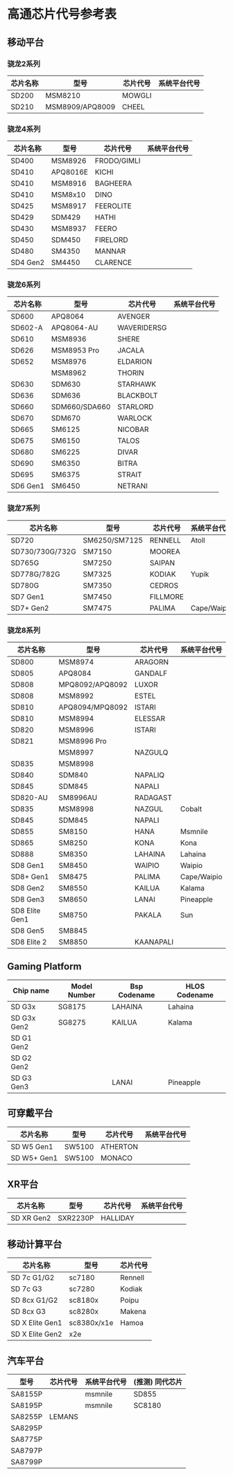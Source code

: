 # 高通芯片代号参考表

## 移动平台
### 骁龙2系列
| 芯片名称             | 型号                    | 芯片代号           | 系统平台代号 |
|---------------------|-------------------------|-------------------|---------------|
| SD200               | MSM8210                 | MOWGLI            |               |
| SD210               | MSM8909/APQ8009         | CHEEL             |               |

### 骁龙4系列
| 芯片名称             | 型号                    | 芯片代号           | 系统平台代号 |
|---------------------|-------------------------|-------------------|---------------|
| SD400               | MSM8926                 | FRODO/GIMLI       |               |
| SD410               | APQ8016E                | KICHI             |               |
| SD410               | MSM8916                 | BAGHEERA          |               |
| SD410               | MSM8x10                 | DINO              |               |
| SD425               | MSM8917                 | FEEROLITE         |               |
| SD429               | SDM429                  | HATHI             |               |
| SD430               | MSM8937                 | FEERO             |               |
| SD450               | SDM450                  | FIRELORD          |               |
| SD480               | SM4350                  | MANNAR            |               |
| SD4 Gen2            | SM4450                  | CLARENCE          |               |

### 骁龙6系列
| 芯片名称             | 型号                    | 芯片代号           | 系统平台代号   |
|---------------------|-------------------------|-------------------|---------------|
| SD600               | APQ8064                 | AVENGER           |               |
| SD602-A             | APQ8064-AU              | WAVERIDERSG       |               |
| SD610               | MSM8936                 | SHERE             |               |
| SD626               | MSM8953 Pro             | JACALA            |               |
| SD652               | MSM8976                 | ELDARION          |               |
|                     | MSM8962                 | THORIN            |               |
| SD630               | SDM630                  | STARHAWK          |               |
| SD636               | SDM636                  | BLACKBOLT         |               |
| SD660               | SDM660/SDA660           | STARLORD          |               |
| SD670               | SDM670                  | WARLOCK           |               |
| SD665               | SM6125                  | NICOBAR           |               |
| SD675               | SM6150                  | TALOS             |               |
| SD680               | SM6225                  | DIVAR             |               |
| SD690               | SM6350                  | BITRA             |               |
| SD695               | SM6375                  | STRAIT            |               |
| SD6 Gen1            | SM6450                  | NETRANI           |               |

### 骁龙7系列
| 芯片名称             | 型号                    | 芯片代号           | 系统平台代号   |
|---------------------|-------------------------|-------------------|---------------|
| SD720               | SM6250/SM7125           | RENNELL           | Atoll         |    
| SD730/730G/732G     | SM7150                  | MOOREA            |               |   
| SD765G              | SM7250                  | SAIPAN            |               |   
| SD778G/782G         | SM7325                  | KODIAK            | Yupik         |
| SD780G              | SM7350                  | CEDROS            |               |
| SD7 Gen1            | SM7450                  | FILLMORE          |               |
| SD7+ Gen2           | SM7475                  | PALIMA            | Cape/Waipio   |

### 骁龙8系列
| 芯片名称             | 型号                    | 芯片代号           | 系统平台代号   |
|---------------------|-------------------------|-------------------|---------------|
| SD800               | MSM8974                 | ARAGORN           |               |
| SD805               | APQ8084                 | GANDALF           |               |
| SD808               | MPQ8092/APQ8092         | LUXOR             |               |
| SD808               | MSM8992                 | ESTEL             |               |
| SD810               | APQ8094/MPQ8092         | ISTARI            |               |
| SD810               | MSM8994                 | ELESSAR           |               |
| SD820               | MSM8996                 | ISTARI            |               |
| SD821               | MSM8996 Pro             |                   |               |
|                     | MSM8997                 | NAZGULQ           |               |
| SD835               | MSM8998                 |                   |               |
| SD840               | SDM840                  | NAPALIQ           |               |
| SD845               | SDM845                  | NAPALI            |               |
| SD820-AU            | SM8996AU                | RADAGAST          |               |
| SD835               | MSM8998                 | NAZGUL            | Cobalt        |
| SD845               | SDM845                  | NAPALI            |               |
| SD855               | SM8150                  | HANA              | Msmnile       |
| SD865               | SM8250                  | KONA              | Kona          |
| SD888               | SM8350                  | LAHAINA           | Lahaina       |
| SD8 Gen1            | SM8450                  | WAIPIO            | Waipio        |
| SD8+ Gen1           | SM8475                  | PALIMA            | Cape/Waipio   |
| SD8 Gen2            | SM8550                  | KAILUA            | Kalama        |
| SD8 Gen3            | SM8650                  | LANAI             | Pineapple     |
| SD8 Elite Gen1      | SM8750                  | PAKALA            | Sun           |
| SD8 Gen5            | SM8845                  |                   |               |
| SD8 Elite 2         | SM8850                  | KAANAPALI         |               |


## Gaming Platform
| Chip name           | Model Number            | Bsp Codename      | HLOS Codename |
|---------------------|-------------------------|-------------------|---------------|
| SD G3x              | SG8175                  | LAHAINA           | Lahaina       |
| SD G3x Gen2         | SG8275                  | KAILUA            | Kalama        |
| SD G1 Gen2          |                         |                   |               |
| SD G2 Gen2          |                         |                   |               |
| SD G3 Gen3          |                         | LANAI             | Pineapple     |


## 可穿戴平台
| 芯片名称             | 型号                    | 芯片代号           | 系统平台代号   |
|---------------------|-------------------------|-------------------|---------------|
| SD W5 Gen1          | SW5100                  | ATHERTON          |               |
| SD W5+ Gen1         | SW5100                  | MONACO            |               |


## XR平台
| 芯片名称             | 型号                    | 芯片代号           | 系统平台代号   |
|---------------------|-------------------------|-------------------|---------------|
| SD XR Gen2          | SXR2230P                | HALLIDAY          |               |


## 移动计算平台
| 芯片名称           | 型号          | 芯片代号       |
|-------------------|---------------|---------------|
| SD 7c G1/G2       | sc7180        | Rennell       |
| SD 7c G3          | sc7280        | Kodiak        |
| SD 8cx G1/G2      | sc8180x       | Poipu         |
| SD 8cx G3         | sc8280x       | Makena        |
| SD X Elite Gen1   | sc8380x/x1e   | Hamoa         |
| SD X Elite Gen2   | x2e           |               |


## 汽车平台
| 型号           | 芯片代号     | 系统平台代号   | (推测) 同代芯片       |
|---------------|--------------|---------------|----------------------|
| SA8155P       |              | msmnile       | SD855                |
| SA8195P       |              | msmnile       | SC8180               |
| SA8255P       | LEMANS       |               |                      |
| SA8295P       |              |               |                      |
| SA8775P       |              |               |                      |
| SA8797P       |              |               |                      |
| SA8799P       |              |               |                      |
